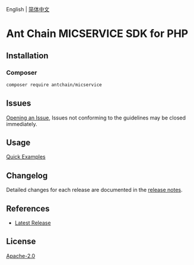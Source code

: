 English | [简体中文](README-CN.md)

# Ant Chain MICSERVICE SDK for PHP

## Installation

### Composer

```bash
composer require antchain/micservice
```

## Issues

[Opening an Issue](https://github.com/alipay/antchain-openapi-prod-sdk/issues/new), Issues not conforming to the guidelines may be closed immediately.

## Usage

[Quick Examples](https://github.com/alipay/antchain-openapi-prod-sdk/blob/master/docs/0-Examples-EN.md#quick-examples)

## Changelog

Detailed changes for each release are documented in the [release notes](./ChangeLog.txt).

## References

* [Latest Release](https://github.com/antchain-openapi-sdk-php)

## License

[Apache-2.0](http://www.apache.org/licenses/LICENSE-2.0)
